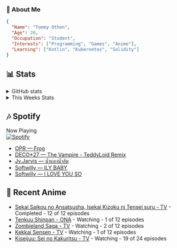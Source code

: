 ### 👋 About Me
```json
{
  "Name": "Tommy Othen",
  "Age": 20,
  "Occupation": "Student",
  "Interests": ["Programming", "Games", "Anime"],
  "Learning": ["Kotlin", "Kubernetes", "Solidity"]
}
```

## 📊 Stats
<details>
  <summary>GitHub stats</summary>
  <a href="https://github.com/anuraghazra/github-readme-stats">
    <img src="https://github-readme-stats.vercel.app/api?username=DaSushiAsian&show_icons=true&count_private=true&hide=prs,issues">
  </a>
</details>

<details>
  <summary>This Weeks Stats</summary>
  <a href="https://github.com/anuraghazra/github-readme-stats">
    <img src="https://github-readme-stats.vercel.app/api/wakatime?username=DaSushiAsian&cache_seconds=1800&custom_title=Top Languages">
  </a>
</details>

## 🎶 Spotify
Now Playing\
[![Spotify](https://novatorem-dasushiasian.vercel.app/api/spotify)](https://open.spotify.com/user/g90805640970)
<!-- LASTFM:START -->
* [OPR — Frog](https://www.last.fm/music/OPR/_/Frog)
* [DECO*27 — The Vampire - TeddyLoid Remix](https://www.last.fm/music/DECO*27/_/The+Vampire+-+TeddyLoid+Remix)
* [Jv.Jarvis — น้ำแดงน้ำส้ม](https://www.last.fm/music/Jv.Jarvis/_/%E0%B8%99%E0%B9%89%E0%B8%B3%E0%B9%81%E0%B8%94%E0%B8%87%E0%B8%99%E0%B9%89%E0%B8%B3%E0%B8%AA%E0%B9%89%E0%B8%A1)
* [Softwilly — ILY BABY](https://www.last.fm/music/Softwilly/_/ILY+BABY)
* [Softwilly — I LOVE YOU SO](https://www.last.fm/music/Softwilly/_/I+LOVE+YOU+SO)<!-- LASTFM:END -->

## 🗻 Recent Anime
<!-- ANIME-LIST:START -->
* [Sekai Saikou no Ansatsusha, Isekai Kizoku ni Tensei suru - TV](https://myanimelist.net/anime/47790/Sekai_Saikou_no_Ansatsusha_Isekai_Kizoku_ni_Tensei_suru) - Completed - 12 of 12 episodes
* [Tenkuu Shinpan - ONA](https://myanimelist.net/anime/43690/Tenkuu_Shinpan) - Watching - 1 of 12 episodes
* [Zombieland Saga - TV](https://myanimelist.net/anime/37976/Zombieland_Saga) - Watching - 2 of 12 episodes
* [Kekkai Sensen - TV](https://myanimelist.net/anime/24439/Kekkai_Sensen) - Watching - 1 of 12 episodes
* [Kiseijuu: Sei no Kakuritsu - TV](https://myanimelist.net/anime/22535/Kiseijuu__Sei_no_Kakuritsu) - Watching - 19 of 24 episodes<!-- ANIME-LIST:END -->
